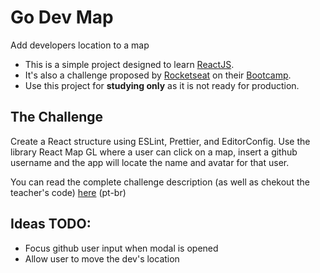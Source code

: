 # Go Dev Map

Add developers location to a map

- This is a simple project designed to learn [ReactJS](https://nodejs.org).
- It's also a challenge proposed by [Rocketseat](https://rocketseat.com.br) on their [Bootcamp](https://rocketseat.com.br/bootcamp).
- Use this project for **studying only** as it is not ready for production.

## The Challenge

Create a React structure using ESLint, Prettier, and EditorConfig. Use the library React Map GL where a user can click on a map, insert a github username and the app will locate the name and avatar for that user.

You can read the complete challenge description (as well as chekout the teacher's code) [here](https://github.com/Rocketseat/bootcamp-reactjs-desafio-03) (pt-br)

## Ideas TODO:

- Focus github user input when modal is opened
- Allow user to move the dev's location
